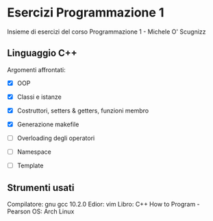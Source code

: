 # Esercizi Programmazione 1
Insieme di esercizi del corso Programmazione 1 - Michele O' Scugnizz

## Linguaggio C++
Argomenti affrontati:
- [x] OOP
- [x] Classi e istanze
- [x] Costruttori, setters & getters, funzioni membro
- [x] Generazione makefile
- [ ] Overloading degli operatori
- [ ] Namespace
- [ ] Template


## Strumenti usati
Compilatore: gnu gcc 10.2.0
Edior: vim
Libro: C++ How to Program - Pearson
OS: Arch Linux

